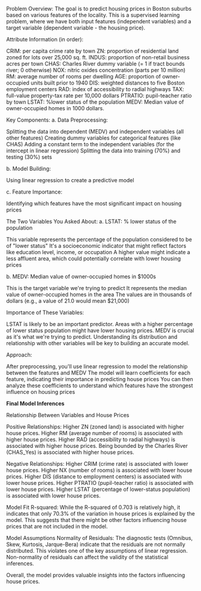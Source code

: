 Problem Overview:
The goal is to predict housing prices in Boston suburbs based on various features of the locality. This is a supervised learning problem, where we have both input features (independent variables) and a target variable (dependent variable - the housing price).

Attribute Information (in order):

CRIM: per capita crime rate by town
ZN: proportion of residential land zoned for lots over 25,000 sq. ft.
INDUS: proportion of non-retail business acres per town
CHAS: Charles River dummy variable (= 1 if tract bounds river; 0 otherwise)
NOX: nitric oxides concentration (parts per 10 million)
RM: average number of rooms per dwelling
AGE: proportion of owner-occupied units built prior to 1940
DIS: weighted distances to five Boston employment centers
RAD: index of accessibility to radial highways
TAX: full-value property-tax rate per 10,000 dollars
PTRATIO: pupil-teacher ratio by town
LSTAT: %lower status of the population
MEDV: Median value of owner-occupied homes in 1000 dollars.

Key Components:
a. Data Preprocessing:

Splitting the data into dependent (MEDV) and independent variables (all other features)
Creating dummy variables for categorical features (like CHAS)
Adding a constant term to the independent variables (for the intercept in linear regression)
Splitting the data into training (70%) and testing (30%) sets

b. Model Building:

Using linear regression to create a predictive model

c. Feature Importance:

Identifying which features have the most significant impact on housing prices


The Two Variables You Asked About:
a. LSTAT: % lower status of the population

This variable represents the percentage of the population considered to be of "lower status"
It's a socioeconomic indicator that might reflect factors like education level, income, or occupation
A higher value might indicate a less affluent area, which could potentially correlate with lower housing prices

b. MEDV: Median value of owner-occupied homes in $1000s

This is the target variable we're trying to predict
It represents the median value of owner-occupied homes in the area
The values are in thousands of dollars (e.g., a value of 21.0 would mean $21,000)


Importance of These Variables:

LSTAT is likely to be an important predictor. Areas with a higher percentage of lower status population might have lower housing prices.
MEDV is crucial as it's what we're trying to predict. Understanding its distribution and relationship with other variables will be key to building an accurate model.


Approach:

After preprocessing, you'll use linear regression to model the relationship between the features and MEDV
The model will learn coefficients for each feature, indicating their importance in predicting house prices
You can then analyze these coefficients to understand which features have the strongest influence on housing prices

**Final Model Inferences**

Relationship Between Variables and House Prices

Positive Relationships:
Higher ZN (zoned land) is associated with higher house prices.
Higher RM (average number of rooms) is associated with higher house prices.
Higher RAD (accessibility to radial highways) is associated with higher house prices.
Being bounded by the Charles River (CHAS_Yes) is associated with higher house prices.

Negative Relationships:
Higher CRIM (crime rate) is associated with lower house prices.
Higher NX (number of rooms) is associated with lower house prices.
Higher DIS (distance to employment centers) is associated with lower house prices.
Higher PTRATIO (pupil-teacher ratio) is associated with lower house prices.
Higher LSTAT (percentage of lower-status population) is associated with lower house prices.

Model Fit
R-squared: While the R-squared of 0.703 is relatively high, it indicates that only 70.3% of the variation in house prices is explained by the model. This suggests that there might be other factors influencing house prices that are not included in the model.

Model Assumptions
Normality of Residuals: The diagnostic tests (Omnibus, Skew, Kurtosis, Jarque-Bera) indicate that the residuals are not normally distributed. This violates one of the key assumptions of linear regression. Non-normality of residuals can affect the validity of the statistical inferences.

Overall, the model provides valuable insights into the factors influencing house prices. 
